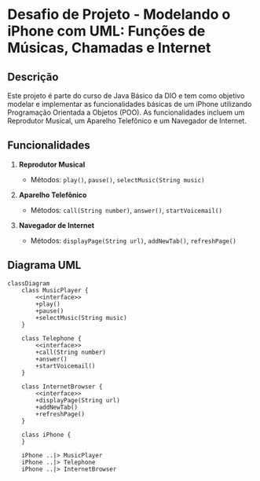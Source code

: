 # Desafio de Projeto - Modelando o iPhone com UML: Funções de Músicas, Chamadas e Internet

## Descrição

Este projeto é parte do curso de Java Básico da DIO e tem como objetivo modelar e implementar as funcionalidades básicas de um iPhone utilizando Programação Orientada a Objetos (POO). As funcionalidades incluem um Reprodutor Musical, um Aparelho Telefônico e um Navegador de Internet.

## Funcionalidades

1. **Reprodutor Musical**
    - Métodos: `play()`, `pause()`, `selectMusic(String music)`

2. **Aparelho Telefônico**
    - Métodos: `call(String number)`, `answer()`, `startVoicemail()`

3. **Navegador de Internet**
    - Métodos: `displayPage(String url)`, `addNewTab()`, `refreshPage()`

## Diagrama UML

```mermaid
classDiagram
    class MusicPlayer {
        <<interface>>
        +play()
        +pause()
        +selectMusic(String music)
    }

    class Telephone {
        <<interface>>
        +call(String number)
        +answer()
        +startVoicemail()
    }

    class InternetBrowser {
        <<interface>>
        +displayPage(String url)
        +addNewTab()
        +refreshPage()
    }

    class iPhone {
    }

    iPhone ..|> MusicPlayer
    iPhone ..|> Telephone
    iPhone ..|> InternetBrowser

